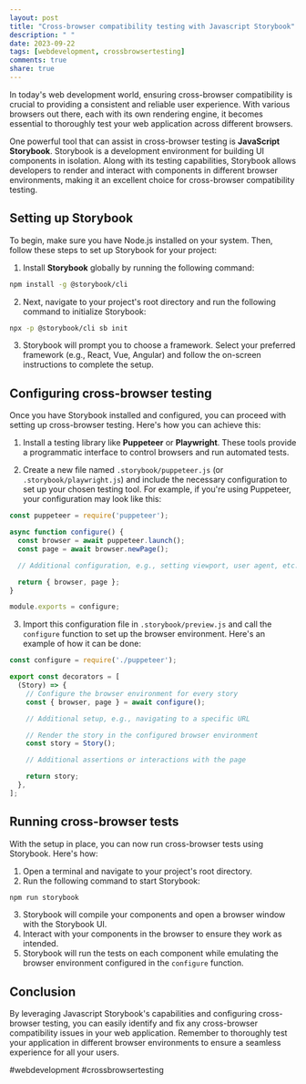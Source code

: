 ```yaml
---
layout: post
title: "Cross-browser compatibility testing with Javascript Storybook"
description: " "
date: 2023-09-22
tags: [webdevelopment, crossbrowsertesting]
comments: true
share: true
---
```


In today's web development world, ensuring cross-browser compatibility is crucial to providing a consistent and reliable user experience. With various browsers out there, each with its own rendering engine, it becomes essential to thoroughly test your web application across different browsers.

One powerful tool that can assist in cross-browser testing is **JavaScript Storybook**. Storybook is a development environment for building UI components in isolation. Along with its testing capabilities, Storybook allows developers to render and interact with components in different browser environments, making it an excellent choice for cross-browser compatibility testing.

## Setting up Storybook

To begin, make sure you have Node.js installed on your system. Then, follow these steps to set up Storybook for your project:

1. Install **Storybook** globally by running the following command:

```bash
npm install -g @storybook/cli
```

2. Next, navigate to your project's root directory and run the following command to initialize Storybook:

```bash
npx -p @storybook/cli sb init
```

3. Storybook will prompt you to choose a framework. Select your preferred framework (e.g., React, Vue, Angular) and follow the on-screen instructions to complete the setup.

## Configuring cross-browser testing

Once you have Storybook installed and configured, you can proceed with setting up cross-browser testing. Here's how you can achieve this:

1. Install a testing library like **Puppeteer** or **Playwright**. These tools provide a programmatic interface to control browsers and run automated tests.

2. Create a new file named `.storybook/puppeteer.js` (or `.storybook/playwright.js`) and include the necessary configuration to set up your chosen testing tool. For example, if you're using Puppeteer, your configuration may look like this:

```javascript
const puppeteer = require('puppeteer');

async function configure() {
  const browser = await puppeteer.launch();
  const page = await browser.newPage();

  // Additional configuration, e.g., setting viewport, user agent, etc.

  return { browser, page };
}

module.exports = configure;
```

3. Import this configuration file in `.storybook/preview.js` and call the `configure` function to set up the browser environment. Here's an example of how it can be done:

```javascript
const configure = require('./puppeteer');

export const decorators = [
  (Story) => {
    // Configure the browser environment for every story
    const { browser, page } = await configure();

    // Additional setup, e.g., navigating to a specific URL

    // Render the story in the configured browser environment
    const story = Story();

    // Additional assertions or interactions with the page

    return story;
  },
];
```

## Running cross-browser tests

With the setup in place, you can now run cross-browser tests using Storybook. Here's how:

1. Open a terminal and navigate to your project's root directory.
2. Run the following command to start Storybook:

```bash
npm run storybook
```

3. Storybook will compile your components and open a browser window with the Storybook UI.
4. Interact with your components in the browser to ensure they work as intended.
5. Storybook will run the tests on each component while emulating the browser environment configured in the `configure` function.

## Conclusion

By leveraging Javascript Storybook's capabilities and configuring cross-browser testing, you can easily identify and fix any cross-browser compatibility issues in your web application. Remember to thoroughly test your application in different browser environments to ensure a seamless experience for all your users.

#webdevelopment #crossbrowsertesting